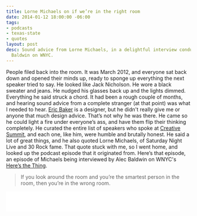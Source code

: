 ```yaml
---
title: Lorne Michaels on if we’re in the right room
date: 2014-01-12 18:00:00 -06:00
tags:
- podcasts
- texas-state
- quotes
layout: post
desc: Sound advice from Lorne Michaels, in a delightful interview conducted by Alec
  Baldwin on WNYC.
---
```


People filed back into the room. It was March 2012, and everyone sat back down and opened their minds up, ready to sponge up everything the next speaker tried to say. He looked like Jack Nicholson. He wore a black sweater and jeans. He nudged his glasses back up and the lights dimmed. Everything he said struck a chord. It had been a rough couple of months, and hearing sound advice from a complete stranger (at that point) was what I needed to hear. [Eric Baker](http://www.ericbakerdesign.net/) is a designer, but he didn't really give me or anyone that much design advice. That’s not why he was there. He came so he could light a fire under everyone’s ass, and have them flip their thinking completely. He curated the entire list of speakers who spoke at [Creative Summit](http://www.creativesummit.com/summit-26-photos.html), and each one, like him, were humble and brutally honest. He said a lot of great things, and he also quoted Lorne Michaels, of Saturday Night Live and 30 Rock fame. That quote stuck with me, so I went home, and looked up the podcast episode that it originated from. Here’s that episode, an episode of Michaels being interviewed by Alec Baldwin on WNYC's [Here’s the Thing](http://www.wnyc.org/story/182698-lorne-michaels/).
> If you look around the room and you’re the smartest person in the room, then you’re in the wrong room.
<p><iframe style="width:474px; height:54px; margin: 0 auto;" width="474" height="54" frameborder="0" scrolling="no" src="//www.wnyc.org/widgets/ondemand_player/#file=http%3A%2F%2Fwww.wnyc.org%2Faudio%2Fxspf%2F182698%2F;containerClass=wnyc"></iframe>
